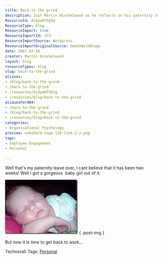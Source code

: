 ```yaml
---
title: Back to the grind
description: Join Martin Hinshelwood as he reflects on his paternity leave and the joy of welcoming his baby girl, before diving back into the work grind.
ResourceId: dcAyw0f562g
ResourceType: blog
ResourceImport: true
ResourceImportId: 373
ResourceImportSource: Wordpress
ResourceImportOriginalSource: GeeksWithBlogs
date: 2007-07-10
creator: Martin Hinshelwood
layout: blog
resourceTypes: blog
slug: back-to-the-grind
aliases:
- /blog/back-to-the-grind
- /back-to-the-grind
- /resources/dcAyw0f562g
- /resources/blog/back-to-the-grind
aliasesFor404:
- /back-to-the-grind
- /blog/back-to-the-grind
- /resources/blog/back-to-the-grind
categories:
- Organisational Psychology
preview: nakedalm-logo-128-link-2-2.png
tags:
- Employee Engagement
- Personal

---
```

Well that's my paternity leave over, I cant believe that it has been two weeks! Well I got a gorgeous  baby girl out of it:

[![Evangelina Jade Elsie Hinshelwood](images/Backtothegrind_94CD-Eva_Good_thumb-1-1.jpg)](http://blog.hinshelwood.com/files/2011/05/GWB-WindowsLiveWriter-Backtothegrind_94CD-Eva_Good.jpg)
{ .post-img }

But now it is time to get back to work...

Technorati Tags: [Personal](http://technorati.com/tags/Personal)
